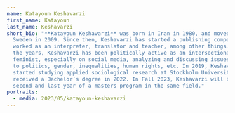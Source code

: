 ```yaml
---
name: Katayoun Keshavarzi
first_name: Katayoun
last_name: Keshavarzi
short_bio: "**Katayoun Keshavarzi** was born in Iran in 1980, and moved to
  Sweden in 2009. Since then, Keshavarzi has started a publishing company and
  worked as an interpreter, translator and teacher, among other things. Through
  the years, Keshavarzi has been politically active as an intersectional
  feminist, especially on social media, analyzing and discussing issues related
  to politics, gender, inequalities, human rights, etc. In 2019, Keshavarzi
  started studying applied sociological research at Stockholm University and
  received a Bachelor’s degree in 2022. In Fall 2023, Keshavarzi will begin the
  second and last year of a masters program in the same field."
portraits:
  - media: 2023/05/katayoun-keshavarzi
---
```

